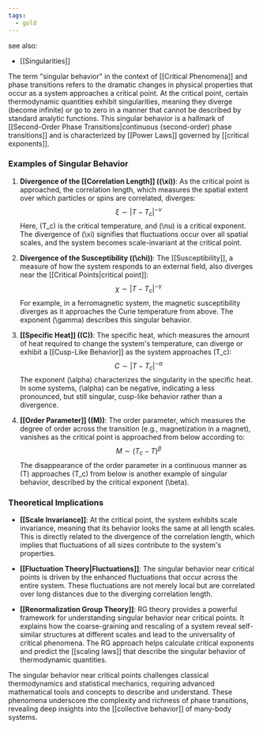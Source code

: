 ```yaml
---
tags:
  - gold
---
```

see also:
- [[Singularities]]

The term "singular behavior" in the context of [[Critical Phenomena]] and phase transitions refers to the dramatic changes in physical properties that occur as a system approaches a critical point. At the critical point, certain thermodynamic quantities exhibit singularities, meaning they diverge (become infinite) or go to zero in a manner that cannot be described by standard analytic functions. This singular behavior is a hallmark of [[Second-Order Phase Transitions|continuous (second-order) phase transitions]] and is characterized by [[Power Laws]] governed by [[critical exponents]].

### Examples of Singular Behavior

1. **Divergence of the [[Correlation Length]] (\(\xi\))**: As the critical point is approached, the correlation length, which measures the spatial extent over which particles or spins are correlated, diverges:
   $$ \xi \sim |T - T_c|^{-\nu} $$
   Here, \(T_c\) is the critical temperature, and \(\nu\) is a critical exponent. The divergence of \(\xi\) signifies that fluctuations occur over all spatial scales, and the system becomes scale-invariant at the critical point.

2. **Divergence of the Susceptibility (\(\chi\))**: The [[Susceptibility]], a measure of how the system responds to an external field, also diverges near the [[Critical Points|critical point]]:
   $$ \chi \sim |T - T_c|^{-\gamma} $$
   For example, in a ferromagnetic system, the magnetic susceptibility diverges as it approaches the Curie temperature from above. The exponent \(\gamma\) describes this singular behavior.

3. **[[Specific Heat]] (\(C\))**: The specific heat, which measures the amount of heat required to change the system's temperature, can diverge or exhibit a [[Cusp-Like Behavior]] as the system approaches \(T_c\):
   $$ C \sim |T - T_c|^{-\alpha} $$
   The exponent \(\alpha\) characterizes the singularity in the specific heat. In some systems, \(\alpha\) can be negative, indicating a less pronounced, but still singular, cusp-like behavior rather than a divergence.

4. **[[Order Parameter]] (\(M\))**: The order parameter, which measures the degree of order across the transition (e.g., magnetization in a magnet), vanishes as the critical point is approached from below according to:
   $$ M \sim (T_c - T)^{\beta} $$
   The disappearance of the order parameter in a continuous manner as \(T\) approaches \(T_c\) from below is another example of singular behavior, described by the critical exponent \(\beta\).

### Theoretical Implications

- **[[Scale Invariance]]**: At the critical point, the system exhibits scale invariance, meaning that its behavior looks the same at all length scales. This is directly related to the divergence of the correlation length, which implies that fluctuations of all sizes contribute to the system's properties.
  
- **[[Fluctuation Theory|Fluctuations]]**: The singular behavior near critical points is driven by the enhanced fluctuations that occur across the entire system. These fluctuations are not merely local but are correlated over long distances due to the diverging correlation length.

- **[[Renormalization Group Theory]]**: RG theory provides a powerful framework for understanding singular behavior near critical points. It explains how the coarse-graining and rescaling of a system reveal self-similar structures at different scales and lead to the universality of critical phenomena. The RG approach helps calculate critical exponents and predict the [[scaling laws]] that describe the singular behavior of thermodynamic quantities.

The singular behavior near critical points challenges classical thermodynamics and statistical mechanics, requiring advanced mathematical tools and concepts to describe and understand. These phenomena underscore the complexity and richness of phase transitions, revealing deep insights into the [[collective behavior]] of many-body systems.